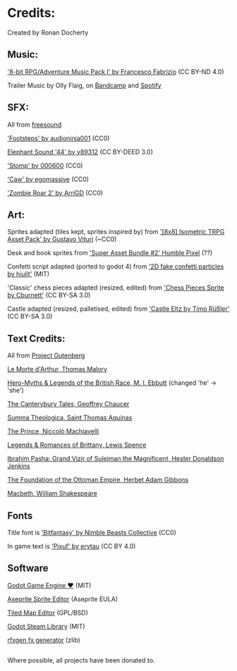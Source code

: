 # Credits:
Created by Ronan Docherty

## Music:
['8-bit RPG/Adventure Music Pack I' by Francesco Fabrizio](https://francescofabrizio.itch.io/8-bit-rpg-adventure-music-pack-i) (CC BY-ND 4.0)

Trailer Music by Olly Flaig, on [Bandcamp](https://ollyflaig.bandcamp.com/) and [Spotify](https://open.spotify.com/artist/5sUt08IDBSAIeApGm9eHfZ?si=6eg4XAdUQCWA4vVU5aA1IA)

## SFX:
All from [freesound](https://freesound.org/)

['Footsteps' by audioninja001](https://freesound.org/people/audioninja001/sounds/455062/) (CC0)

[Elephant Sound '44' by y89312](https://freesound.org/people/y89312/sounds/139875/) (CC BY-DEED 3.0)

['Stomp' by 000600](https://freesound.org/people/000600/sounds/180015/) (CC0)

['Caw' by egomassive](https://freesound.org/people/egomassive/sounds/536732/) (CC0)

['Zombie Roar 2' by ArriGD](https://freesound.org/people/ArriGD/sounds/144000/) (CC0)

## Art:
Sprites adapted (tiles kept, sprites inspired by) from ['[8x8] Isometric TRPG Asset Pack' by Gustavo Vituri](https://gvituri.itch.io/isometric-trpg) (~CC0)

Desk and book sprites from ['Super Asset Bundle #2' Humble Pixel](https://humblepixel.itch.io/super-asset-bundle-2-adventure-time) (??)

Confetti script adapted (ported to godot 4) from ['2D fake confetti particles by hiulit'](https://github.com/hiulit/Godot-3-2D-Fake-Confetti-Particles) (MIT)

'Classic' chess pieces adapted (resized, edited) from ['Chess Pieces Sprite by Cburnett'](https://commons.wikimedia.org/wiki/Category:SVG_chess_pieces#/media/File:Chess_Pieces_Sprite.svg) (CC     BY-SA 3.0)

Castle adapted (resized, palletised, edited) from ['Castle Eltz by Timo Rüßler'](https://commons.wikimedia.org/wiki/File:Castle_Eltz_(121706463).jpeg) (CC BY-SA 3.0)

## Text Credits:
All from [Project Gutenberg](https://www.gutenberg.org/)

[Le Morte d'Arthur, Thomas Malory](https://www.gutenberg.org/ebooks/1251)

[Hero-Myths & Legends of the British Race, M. I. Ebbutt](https://www.gutenberg.org/ebooks/25502) (changed 'he' -> 'she')

[The Canterybury Tales, Geoffrey Chaucer](https://www.gutenberg.org/ebooks/22120)

[Summa Theologica, Saint Thomas Aquinas](https://www.gutenberg.org/ebooks/17611)

[The Prince, Niccolò Machiavelli](https://www.gutenberg.org/ebooks/1232)

[Legends & Romances of Brittany, Lewis Spence](https://www.gutenberg.org/ebooks/30871/)

[Ibrahim Pasha: Grand Vizir of Suleiman the Magnificent, Hester Donaldson Jenkins](https://www.gutenberg.org/ebooks/51299/)

[The Foundation of the Ottoman Empire, Herbet Adam Gibbons](https://www.gutenberg.org/ebooks/56836)

[Macbeth, William Shakespeare](https://www.gutenberg.org/ebooks/1533/)


## Fonts

Title font is ['Bitfantasy' by Nimble Beasts Collective](https://nimblebeastscollective.itch.io/nb-pixel-font-bundle) (CC0)

In game text is ['Pixuf' by erytau](https://erytau.itch.io/pixuf) (CC BY 4.0)

## Software

[Godot Game Engine ❤️](https://godotengine.org/) (MIT)

[Aseprite Sprite Editor](https://www.aseprite.org/) (Aseprite EULA)

[Tiled Map Editor](https://www.mapeditor.org/) (GPL/BSD)

[Godot Steam Library](https://godotsteam.com/) (MIT)

[rfxgen fx generator](https://github.com/raysan5/rfxgen) (zlib)


##
Where possible, all projects have been donated to.
